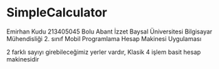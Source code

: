 # SimpleCalculator
Emirhan Kudu
213405045
Bolu Abant İzzet Baysal Üniversitesi Bilgisayar Mühendisliği 2. sınıf
Mobil Programlama Hesap Makinesi Uygulaması

2 farklı sayıyı girebileceğimiz yerler vardır, Klasik 4 işlem basit hesap makinesidir
